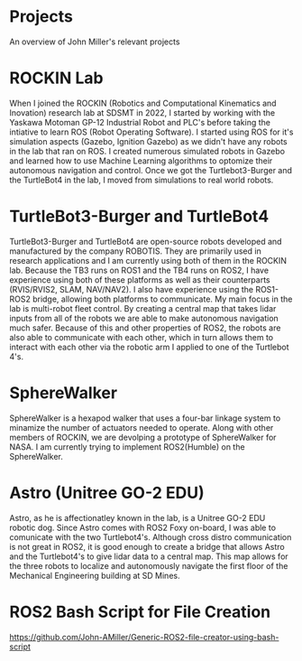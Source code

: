 # Projects
An overview of John Miller's relevant projects

# ROCKIN Lab
When I joined the ROCKIN (Robotics and Computational Kinematics and Inovation) research lab at SDSMT in 2022, I started by working with the Yaskawa Motoman GP-12 Industrial Robot and PLC's before taking the intiative to learn ROS (Robot Operating Software). I started using ROS for it's simulation aspects (Gazebo, Ignition Gazebo) as we didn't have any robots in the lab that ran on ROS. I created numerous simulated robots in Gazebo and learned how to use Machine Learning algorithms to optomize their autonomous navigation and control. Once we got the Turtlebot3-Burger and the TurtleBot4 in the lab, I moved from simulations to real world robots.

# TurtleBot3-Burger and TurtleBot4
TurtleBot3-Burger and TurtleBot4 are open-source robots developed and manufactured by the company ROBOTIS. They are primarily used in research applications and I am currently using both of them in the ROCKIN lab. Because the TB3 runs on ROS1 and the TB4 runs on ROS2, I have experience using both of these platforms as well as their counterparts (RVIS/RVIS2, SLAM, NAV/NAV2). I also have experience using the ROS1-ROS2 bridge, allowing both platforms to communicate. My main focus in the lab is multi-robot fleet control. By creating a central map that takes lidar inputs from all of the robots we are able to make autonomous navigation much safer. Because of this and other properties of ROS2, the robots are also able to communicate with each other, which in turn allows them to interact with each other via the robotic arm I applied to one of the Turtlebot 4's.

# SphereWalker
SphereWalker is a hexapod walker that uses a four-bar linkage system to minamize the number of actuators needed to operate. Along with other members of ROCKIN, we are devolping a prototype of SphereWalker for NASA. I am currently trying to implement ROS2(Humble) on the SphereWalker.

# Astro (Unitree GO-2 EDU)
Astro, as he is affectionatley known in the lab, is a Unitree GO-2 EDU robotic dog. Since Astro comes with ROS2 Foxy on-board, I was able to comunicate with the two Turtlebot4's. Although cross distro communication is not great in ROS2, it is good enough to create a bridge that allows Astro and the Turtlebot4's to give lidar data to a central map. This map allows for the three robots to localize and autonomously navigate the first floor of the Mechanical Engineering building at SD Mines.

# ROS2 Bash Script for File Creation
https://github.com/John-AMiller/Generic-ROS2-file-creator-using-bash-script


